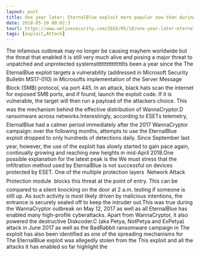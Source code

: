 ```yaml
---
layout: post
title: One year later: EternalBlue exploit more popular now than during WannaCryptor outbreak
date: 2018-05-10 00:02:3
tourl: https://www.welivesecurity.com/2018/05/10/one-year-later-eternalblue-exploit-wannacryptor/
tags: [exploit,Attack]
---
```

The infamous outbreak may no longer be causing mayhem worldwide but the threat that enabled it is still very much alive and posing a major threat to unpatched and unprotected systemstttttttttttttttIts been a year since the The EternalBlue exploit targets a vulnerability (addressed in Microsoft Security Bulletin MS17-010) in Microsofts implementation of the Server Message Block (SMB) protocol, via port 445. In an attack, black hats scan the internet for exposed SMB ports, and if found, launch the exploit code. If it is vulnerable, the target will then run a payload of the attackers choice. This was the mechanism behind the effective distribution of WannaCryptor.D ransomware across networks.Interestingly, according to ESETs telemetry, EternalBlue had a calmer period immediately after the 2017 WannaCryptor campaign: over the following months, attempts to use the EternalBlue exploit dropped to only hundreds of detections daily. Since September last year, however, the use of the exploit has slowly started to gain pace again, continually growing and reaching new heights in mid-April 2018.One possible explanation for the latest peak is the We must stress that the infiltration method used by EternalBlue is not successful on devices protected by ESET. One of the multiple protection layers  Network Attack Protection module  blocks this threat at the point of entry. This can be compared to a silent knocking on the door at 2 a.m. testing if someone is still up. As such activity is most likely driven by malicious intentions, the entrance is securely sealed off to keep the intruder out.This was true during the WannaCryptor outbreak on May 12, 2017 as well as all EternalBlue has enabled many high-profile cyberattacks. Apart from WannaCryptor, it also powered the destructive Diskcoder.C (aka Petya, NotPetya and ExPetya) attack in June 2017 as well as the BadRabbit ransomware campaign in The exploit has also been identified as one of the spreading mechanisms for The EternalBlue exploit was allegedly stolen from the This exploit and all the attacks it has enabled so far highlight the 